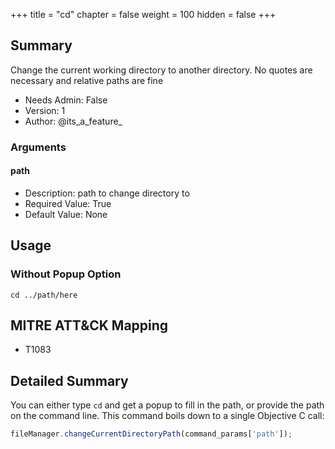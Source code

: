 +++
title = "cd"
chapter = false
weight = 100
hidden = false
+++

## Summary

Change the current working directory to another directory. No quotes are necessary and relative paths are fine 
- Needs Admin: False  
- Version: 1  
- Author: @its_a_feature_  

### Arguments

#### path

- Description: path to change directory to  
- Required Value: True  
- Default Value: None  

## Usage
### Without Popup Option
```
cd ../path/here
```

## MITRE ATT&CK Mapping

- T1083  
## Detailed Summary
You can either type `cd` and get a popup to fill in the path, or provide the path on the command line. This command boils down to a single Objective C call:

```JavaScript
fileManager.changeCurrentDirectoryPath(command_params['path']);
```
